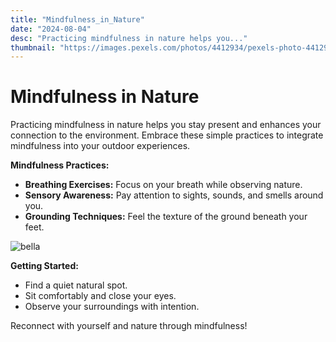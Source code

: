 ```yaml
---
title: "Mindfulness_in_Nature"
date: "2024-08-04"
desc: "Practicing mindfulness in nature helps you..."
thumbnail: "https://images.pexels.com/photos/4412934/pexels-photo-4412934.jpeg?auto=compress&cs=tinysrgb&w=1260&h=750&dpr=1"
---
```


# Mindfulness in Nature

Practicing mindfulness in nature helps you stay present and enhances your connection to the environment. Embrace these simple practices to integrate mindfulness into your outdoor experiences.

**Mindfulness Practices:**

- **Breathing Exercises:** Focus on your breath while observing nature.
- **Sensory Awareness:** Pay attention to sights, sounds, and smells around you.
- **Grounding Techniques:** Feel the texture of the ground beneath your feet.

<img src="https://images.pexels.com/photos/4412934/pexels-photo-4412934.jpeg?auto=compress&cs=tinysrgb&w=1260&h=750&dpr=1" alt="bella" />

**Getting Started:**

- Find a quiet natural spot.
- Sit comfortably and close your eyes.
- Observe your surroundings with intention.

Reconnect with yourself and nature through mindfulness!
